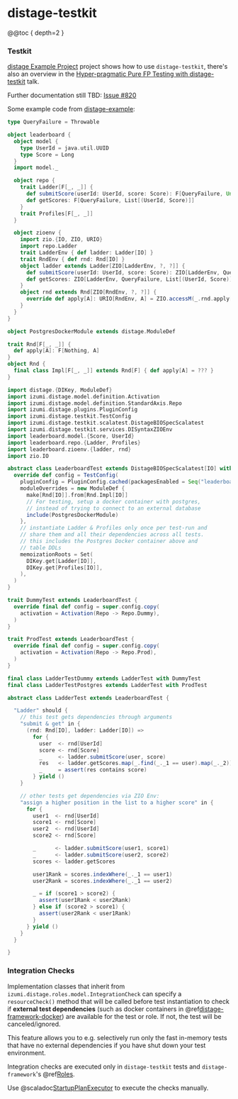 distage-testkit
=======

@@toc { depth=2 }

### Testkit

[distage Example Project](https://github.com/7mind/distage-example) project shows how to use `distage-testkit`, there's also
an overview in the [Hyper-pragmatic Pure FP Testing with distage-testkit](https://www.youtube.com/watch?v=CzpvjkUukAs) talk. 

Further documentation still TBD: [Issue #820](https://github.com/7mind/izumi/issues/820)

Some example code from [distage-example](https://github.com/7mind/distage-example):

```scala mdoc:reset:invisible:to-string
type QueryFailure = Throwable

object leaderboard {
  object model {
    type UserId = java.util.UUID
    type Score = Long
  }
  import model._

  object repo {
    trait Ladder[F[_, _]] {
      def submitScore(userId: UserId, score: Score): F[QueryFailure, Unit]
      def getScores: F[QueryFailure, List[(UserId, Score)]]
    }
    trait Profiles[F[_, _]]
  }

  object zioenv {
    import zio.{IO, ZIO, URIO}
    import repo.Ladder
    trait LadderEnv { def ladder: Ladder[IO] }
    trait RndEnv { def rnd: Rnd[IO] }
    object ladder extends Ladder[ZIO[LadderEnv, ?, ?]] {
      def submitScore(userId: UserId, score: Score): ZIO[LadderEnv, QueryFailure, Unit] = ZIO.accessM(_.ladder.submitScore(userId, score))
      def getScores: ZIO[LadderEnv, QueryFailure, List[(UserId, Score)]]                = ZIO.accessM(_.ladder.getScores)
    }
    object rnd extends Rnd[ZIO[RndEnv, ?, ?]] {
      override def apply[A]: URIO[RndEnv, A] = ZIO.accessM(_.rnd.apply[A])
    }
  }
}

object PostgresDockerModule extends distage.ModuleDef

trait Rnd[F[_, _]] {
  def apply[A]: F[Nothing, A]
}
object Rnd {
  final class Impl[F[_, _]] extends Rnd[F] { def apply[A] = ??? }
}
```

```scala mdoc:to-string
import distage.{DIKey, ModuleDef}
import izumi.distage.model.definition.Activation
import izumi.distage.model.definition.StandardAxis.Repo
import izumi.distage.plugins.PluginConfig
import izumi.distage.testkit.TestConfig
import izumi.distage.testkit.scalatest.DistageBIOSpecScalatest
import izumi.distage.testkit.services.DISyntaxZIOEnv
import leaderboard.model.{Score, UserId}
import leaderboard.repo.{Ladder, Profiles}
import leaderboard.zioenv.{ladder, rnd}
import zio.IO

abstract class LeaderboardTest extends DistageBIOSpecScalatest[IO] with DISyntaxZIOEnv {
  override def config = TestConfig(
    pluginConfig = PluginConfig.cached(packagesEnabled = Seq("leaderboard.plugins")),
    moduleOverrides = new ModuleDef {
      make[Rnd[IO]].from[Rnd.Impl[IO]]
      // For testing, setup a docker container with postgres,
      // instead of trying to connect to an external database
      include(PostgresDockerModule)
    },
    // instantiate Ladder & Profiles only once per test-run and
    // share them and all their dependencies across all tests.
    // this includes the Postgres Docker container above and
    // table DDLs 
    memoizationRoots = Set(
      DIKey.get[Ladder[IO]],
      DIKey.get[Profiles[IO]],
    ),
  )
}

trait DummyTest extends LeaderboardTest {
  override final def config = super.config.copy(
    activation = Activation(Repo -> Repo.Dummy),
  )
}

trait ProdTest extends LeaderboardTest {
  override final def config = super.config.copy(
    activation = Activation(Repo -> Repo.Prod),
  )
}

final class LadderTestDummy extends LadderTest with DummyTest
final class LadderTestPostgres extends LadderTest with ProdTest

abstract class LadderTest extends LeaderboardTest {

  "Ladder" should {
    // this test gets dependencies through arguments
    "submit & get" in {
      (rnd: Rnd[IO], ladder: Ladder[IO]) =>
        for {
          user  <- rnd[UserId]
          score <- rnd[Score]
          _     <- ladder.submitScore(user, score)
          res   <- ladder.getScores.map(_.find(_._1 == user).map(_._2))
          _     = assert(res contains score)
        } yield ()
    }

    // other tests get dependencies via ZIO Env:
    "assign a higher position in the list to a higher score" in {
      for {
        user1  <- rnd[UserId]
        score1 <- rnd[Score]
        user2  <- rnd[UserId]
        score2 <- rnd[Score]

        _      <- ladder.submitScore(user1, score1)
        _      <- ladder.submitScore(user2, score2)
        scores <- ladder.getScores

        user1Rank = scores.indexWhere(_._1 == user1)
        user2Rank = scores.indexWhere(_._1 == user2)

        _ = if (score1 > score2) {
          assert(user1Rank < user2Rank)
        } else if (score2 > score1) {
          assert(user2Rank < user1Rank)
        }
      } yield ()
    }
  }

}
```

### Integration Checks

Implementation classes that inherit from `izumi.distage.roles.model.IntegrationCheck` can specify a `resourceCheck()` method
that will be called before test instantiation to check if **external test dependencies** (such as docker containers in @ref[distage-framework-docker](distage-framework-docker.md#docker-test-resources))
are available for the test or role. If not, the test will be canceled/ignored.

This feature allows you to e.g. selectively run only the fast in-memory tests that have no external dependencies if you have 
shut down your test environment.

Integration checks are executed only in `distage-testkit` tests and `distage-framework`'s @ref[Roles](distage-framework.md#roles).

Use @scaladoc[StartupPlanExecutor](izumi.distage.roles.services.StartupPlanExecutor) to execute the checks manually.
